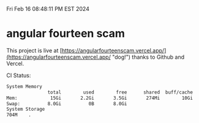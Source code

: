 Fri Feb 16 08:48:11 PM EST 2024

# angular fourteen scam


This project is live at [https://angularfourteenscam.vercel.app/](https://angularfourteenscam.vercel.app/ "dog!") thanks to Github and Vercel.

CI Status: 

```bash
System Memory
               total        used        free      shared  buff/cache   available
Mem:            15Gi       2.2Gi       3.5Gi       274Mi        10Gi        13Gi
Swap:          8.0Gi          0B       8.0Gi
System Storage
704M	.
```
```bash
